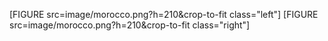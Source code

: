 [FIGURE src=image/morocco.png?h=210&crop-to-fit class="left"]
[FIGURE src=image/morocco.png?h=210&crop-to-fit class="right"]
